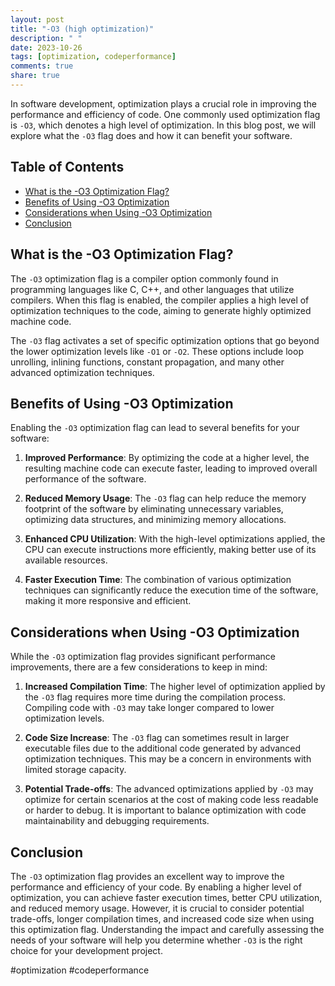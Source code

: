 ```yaml
---
layout: post
title: "-O3 (high optimization)"
description: " "
date: 2023-10-26
tags: [optimization, codeperformance]
comments: true
share: true
---
```


In software development, optimization plays a crucial role in improving the performance and efficiency of code. One commonly used optimization flag is `-O3`, which denotes a high level of optimization. In this blog post, we will explore what the `-O3` flag does and how it can benefit your software.

## Table of Contents
- [What is the -O3 Optimization Flag?](#what-is-the--o3-optimization-flag)
- [Benefits of Using -O3 Optimization](#benefits-of-using--o3-optimization)
- [Considerations when Using -O3 Optimization](#considerations-when-using--o3-optimization)
- [Conclusion](#conclusion)

## What is the -O3 Optimization Flag?

The `-O3` optimization flag is a compiler option commonly found in programming languages like C, C++, and other languages that utilize compilers. When this flag is enabled, the compiler applies a high level of optimization techniques to the code, aiming to generate highly optimized machine code. 

The `-O3` flag activates a set of specific optimization options that go beyond the lower optimization levels like `-O1` or `-O2`. These options include loop unrolling, inlining functions, constant propagation, and many other advanced optimization techniques.

## Benefits of Using -O3 Optimization

Enabling the `-O3` optimization flag can lead to several benefits for your software:

1. **Improved Performance**: By optimizing the code at a higher level, the resulting machine code can execute faster, leading to improved overall performance of the software.

2. **Reduced Memory Usage**: The `-O3` flag can help reduce the memory footprint of the software by eliminating unnecessary variables, optimizing data structures, and minimizing memory allocations.

3. **Enhanced CPU Utilization**: With the high-level optimizations applied, the CPU can execute instructions more efficiently, making better use of its available resources.

4. **Faster Execution Time**: The combination of various optimization techniques can significantly reduce the execution time of the software, making it more responsive and efficient.

## Considerations when Using -O3 Optimization

While the `-O3` optimization flag provides significant performance improvements, there are a few considerations to keep in mind:

1. **Increased Compilation Time**: The higher level of optimization applied by the `-O3` flag requires more time during the compilation process. Compiling code with `-O3` may take longer compared to lower optimization levels.

2. **Code Size Increase**: The `-O3` flag can sometimes result in larger executable files due to the additional code generated by advanced optimization techniques. This may be a concern in environments with limited storage capacity.

3. **Potential Trade-offs**: The advanced optimizations applied by `-O3` may optimize for certain scenarios at the cost of making code less readable or harder to debug. It is important to balance optimization with code maintainability and debugging requirements.

## Conclusion

The `-O3` optimization flag provides an excellent way to improve the performance and efficiency of your code. By enabling a higher level of optimization, you can achieve faster execution times, better CPU utilization, and reduced memory usage. However, it is crucial to consider potential trade-offs, longer compilation times, and increased code size when using this optimization flag. Understanding the impact and carefully assessing the needs of your software will help you determine whether `-O3` is the right choice for your development project.

\#optimization \#codeperformance